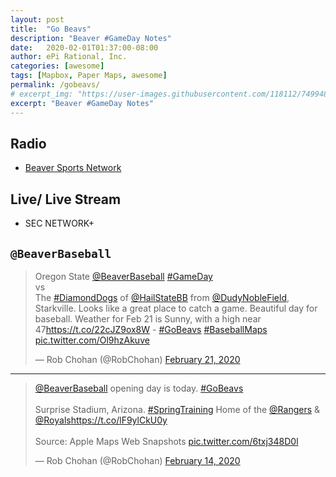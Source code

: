 ```yaml
---
layout: post
title:  "Go Beavs"
description: "Beaver #GameDay Notes"
date:   2020-02-01T01:37:00-08:00
author: ePi Rational, Inc.
categories: [awesome]
tags: [Mapbox, Paper Maps, awesome]
permalink: /gobeavs/
# excerpt_img: "https://user-images.githubusercontent.com/118112/74994809-e9100e00-5403-11ea-9e67-6403a34ec26e.gif"
excerpt: "Beaver #GameDay Notes"
---
```


## Radio 

* [Beaver Sports Network](https://tunein.com/radio/Oregon-State-Beavers-Sports-Network-c100000308/)

## Live/ Live Stream
*  SEC NETWORK+



## `@BeaverBaseball`

<blockquote class="twitter-tweet"><p lang="en" dir="ltr">Oregon State <a href="https://twitter.com/BeaverBaseball?ref_src=twsrc%5Etfw">@BeaverBaseball</a> <a href="https://twitter.com/hashtag/GameDay?src=hash&amp;ref_src=twsrc%5Etfw">#GameDay</a> <br>vs<br>The <a href="https://twitter.com/hashtag/DiamondDogs?src=hash&amp;ref_src=twsrc%5Etfw">#DiamondDogs</a> of <a href="https://twitter.com/HailStateBB?ref_src=twsrc%5Etfw">@HailStateBB</a> from <a href="https://twitter.com/DudyNobleField?ref_src=twsrc%5Etfw">@DudyNobleField</a>, Starkville. Looks like a great place to catch a game. Beautiful day for baseball. Weather for Feb 21 is Sunny, with a high near 47<a href="https://t.co/22cJZ9ox8W">https://t.co/22cJZ9ox8W</a> - <a href="https://twitter.com/hashtag/GoBeavs?src=hash&amp;ref_src=twsrc%5Etfw">#GoBeavs</a> <a href="https://twitter.com/hashtag/BaseballMaps?src=hash&amp;ref_src=twsrc%5Etfw">#BaseballMaps</a> <a href="https://t.co/Ol9hzAkuve">pic.twitter.com/Ol9hzAkuve</a></p>&mdash; Rob Chohan (@RobChohan) <a href="https://twitter.com/RobChohan/status/1230924669231845376?ref_src=twsrc%5Etfw">February 21, 2020</a></blockquote> 

---

<blockquote class="twitter-tweet"><p lang="en" dir="ltr"><a href="https://twitter.com/BeaverBaseball?ref_src=twsrc%5Etfw">@BeaverBaseball</a> opening day is today. <a href="https://twitter.com/hashtag/GoBeavs?src=hash&amp;ref_src=twsrc%5Etfw">#GoBeavs</a> <br><br>Surprise Stadium, Arizona. <a href="https://twitter.com/hashtag/SpringTraining?src=hash&amp;ref_src=twsrc%5Etfw">#SpringTraining</a> Home of the <a href="https://twitter.com/Rangers?ref_src=twsrc%5Etfw">@Rangers</a> &amp; <a href="https://twitter.com/Royals?ref_src=twsrc%5Etfw">@Royals</a><a href="https://t.co/lF9ylCkU0y">https://t.co/lF9ylCkU0y</a><br><br>Source: Apple Maps Web Snapshots <a href="https://t.co/6txj348D0l">pic.twitter.com/6txj348D0l</a></p>&mdash; Rob Chohan (@RobChohan) <a href="https://twitter.com/RobChohan/status/1228402557350887424?ref_src=twsrc%5Etfw">February 14, 2020</a></blockquote> 
